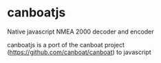 # canboatjs
Native javascript NMEA 2000 decoder and encoder

canboatjs is a port of the canboat project (https://github.com/canboat/canboat) to javascript

